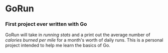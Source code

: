 # GoRun
### First project ever written with Go
GoRun will take in *running stats* and a print out the average number of *calories burned per mile* for a month's worth of daily runs. This is a personal project intended to help me learn the basics of Go.
